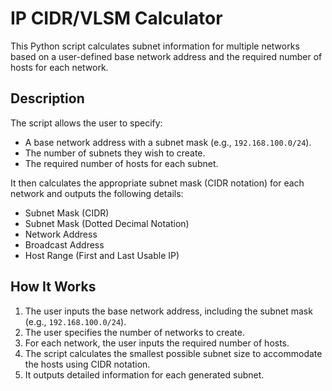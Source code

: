 # IP CIDR/VLSM Calculator

This Python script calculates subnet information for multiple networks based on a user-defined base network address and the required number of hosts for each network.

## Description
The script allows the user to specify:
- A base network address with a subnet mask (e.g., `192.168.100.0/24`).
- The number of subnets they wish to create.
- The required number of hosts for each subnet.

It then calculates the appropriate subnet mask (CIDR notation) for each network and outputs the following details:
- Subnet Mask (CIDR)
- Subnet Mask (Dotted Decimal Notation)
- Network Address
- Broadcast Address
- Host Range (First and Last Usable IP)

## How It Works
1. The user inputs the base network address, including the subnet mask (e.g., `192.168.100.0/24`).
2. The user specifies the number of networks to create.
3. For each network, the user inputs the required number of hosts.
4. The script calculates the smallest possible subnet size to accommodate the hosts using CIDR notation.
5. It outputs detailed information for each generated subnet.
